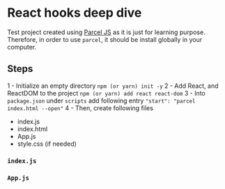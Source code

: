 # React hooks deep dive

Test project created using [Parcel JS](https://parceljs.org/) as it is just for learning purpose. Therefore, in order to use `parcel`, it should be install globally in your computer.

## Steps
1 - Initialize an empty directory `npm (or yarn) init -y`
2 - Add React, and ReactDOM to the project `npm (or yarn) add react react-dom`
3 - Into `package.json` under `scripts` add following entry `"start": "parcel index.html --open"`
4 - Then, create following files
* index.js
* index.html
* App.js
* style.css (if needed)

### `index.js`


### `App.js`
